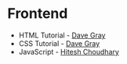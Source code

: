 # Frontend

- HTML Tutorial - [Dave Gray](https://youtube.com/playlist?list=PL0Zuz27SZ-6M1Uopt6_VL3gf3cpMnwavm&si=UN4FUN0ZxBlwtLEh)
- CSS Tutorial  - [Dave Gray](https://youtube.com/playlist?list=PL0Zuz27SZ-6Mx9fd9elt80G1bPcySmWit&si=QEYgKcsnYGJPXoL0)
- JavaScript - [Hitesh Choudhary](https://youtube.com/playlist?list=PLu71SKxNbfoBuX3f4EOACle2y-tRC5Q37&si=9IP9V1nSzuEV3rP9)
